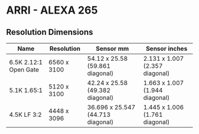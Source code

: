 # ARRI - ALEXA 265

## Resolution Dimensions

| Name                  | Resolution   | Sensor mm                         | Sensor inches                  |
|-----------------------|--------------|-----------------------------------|--------------------------------|
| 6.5K 2.12:1 Open Gate | 6560 x 3100  | 54.12 x 25.58 (59.861 diagonal)   | 2.131 x 1.007 (2.357 diagonal) |
| 5.1K 1.65:1           | 5120 x 3100  | 42.24 x 25.58 (49.382 diagonal)   | 1.663 x 1.007 (1.944 diagonal) |
| 4.5K LF 3:2           | 4448 x 3096  | 36.696 x 25.547 (44.713 diagonal) | 1.445 x 1.006 (1.761 diagonal) |
